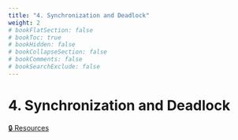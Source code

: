```yaml
---
title: "4. Synchronization and Deadlock"
weight: 2
# bookFlatSection: false
# bookToc: true
# bookHidden: false
# bookCollapseSection: false
# bookComments: false
# bookSearchExclude: false
---
```


# 4. Synchronization and Deadlock

[🔒 Resources](https://github.com/ryanbester/uni-resources/tree/main/osi/y2/os/4-synchronization-deadlock)
